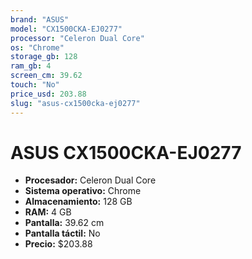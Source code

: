 ```yaml
---
brand: "ASUS"
model: "CX1500CKA-EJ0277"
processor: "Celeron Dual Core"
os: "Chrome"
storage_gb: 128
ram_gb: 4
screen_cm: 39.62
touch: "No"
price_usd: 203.88
slug: "asus-cx1500cka-ej0277"
---
```


# ASUS CX1500CKA-EJ0277

- **Procesador:** Celeron Dual Core
- **Sistema operativo:** Chrome
- **Almacenamiento:** 128 GB
- **RAM:** 4 GB
- **Pantalla:** 39.62 cm
- **Pantalla táctil:** No
- **Precio:** $203.88

